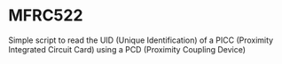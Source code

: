 # MFRC522
Simple script to read the UID (Unique Identification) of a PICC (Proximity Integrated Circuit Card) using a PCD (Proximity Coupling Device)
